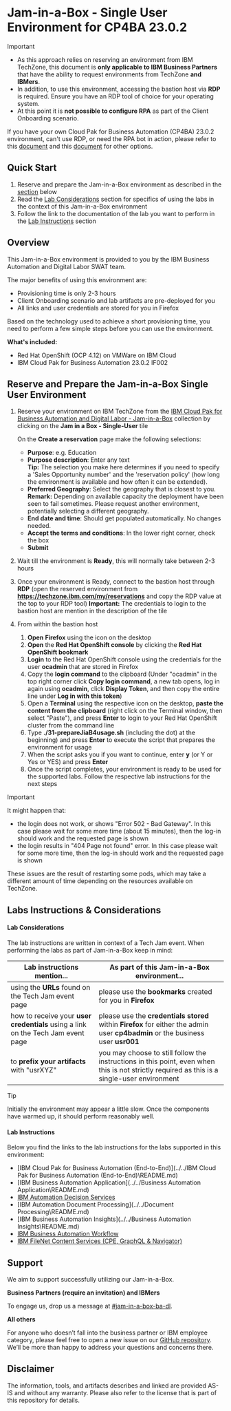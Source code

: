 # Jam-in-a-Box - Single User Environment for CP4BA 23.0.2

> [!IMPORTANT]
>
> - As this approach relies on reserving an environment from IBM TechZone, this document is **only applicable to IBM Business Partners** that have the ability to request environments from TechZone **and IBMers**. 
> - In addition, to use this environment, accessing the bastion host via **RDP** is required. Ensure you have an RDP tool of choice for your operating system.
> - At this point it is **not possible to configure RPA** as part of the Client Onboarding scenario.
>
> If you have your own Cloud Pak for Business Automation (CP4BA) 23.0.2 environment, can't use RDP, or need the RPA bot in action, please refer to this [document](../../index.md) and this [document](README_2302_SelfDeploy.md) for other options.



## Quick Start

1. Reserve and prepare the Jam-in-a-Box environment as described in the [section](#reserve-and-prepare-the-jam-in-a-box-single-user-environment) below
1. Read the [Lab Considerations](#lab-considerations) section for specifics of using the labs in the context of this Jam-in-a-Box environment
1. Follow the link to the documentation of the lab you want to perform in the [Lab Instructions](#lab-instructions) section



## **Overview**

This Jam-in-a-Box environment is provided to you by the IBM Business Automation and Digital Labor SWAT team.

The major benefits of using this environment are:

- Provisioning time is only 2-3 hours
- Client Onboarding scenario and lab artifacts are pre-deployed for you
- All links and user credentials are stored for you in Firefox

Based on the technology used to achieve a short provisioning time, you need to perform a few simple steps before you can use the environment.

**What's included:**

- Red Hat OpenShift (OCP 4.12) on VMWare on IBM Cloud
- IBM Cloud Pak for Business Automation 23.0.2 IF002



## Reserve and Prepare the Jam-in-a-Box Single User Environment

1. Reserve your environment on IBM TechZone from the [IBM Cloud Pak for Business Automation and Digital Labor - Jam-in-a-Box](https://techzone.ibm.com/collection/ibm-cloud-pak-for-business-automation-and-digital-labor-jam-in-a-box/environments) collection by clicking on the **Jam in a Box - Single-User** tile

      On the **Create a reservation** page make the following selections:

      - **Purpose**: e.g. Education
      - **Purpose description**: Enter any text<br/>
      **Tip:** The selection you make here determines if you need to specify a 'Sales Opportunity number' and the 'reservation policy' (how long the environment is available and how often it can be extended).
      - **Preferred Geography**: Select the geography that is closest to you. <br/>
      **Remark:** Depending on available capacity the deployment have been seen to fail sometimes. Please request another environment, potentially selecting a different geography.
      - **End date and time**: Should get populated automatically. No changes needed.
      - **Accept the terms and conditions**: In the lower right corner, check the box 
      - **Submit**

2. Wait till the environment is **Ready**, this will normally take between 2-3 hours

3. Once your environment is Ready, connect to the bastion host through **RDP** (open the reserved environment from **https://techzone.ibm.com/my/reservations** and copy the RDP value at the top to your RDP tool)
   **Important:** The credentials to login to the bastion host are mention in the description of the tile

4. From within the bastion host

      1. **Open** **Firefox** using the icon on the desktop
      2. **Open** the **Red Hat OpenShift console** by clicking the **Red Hat OpenShift bookmark**
      3. **Login** to the Red Hat OpenShift console using the credentials for the user **ocadmin** that are stored in Firefox
      4. Copy the **login command** to the clipboard 
         (Under "ocadmin" in the top right corner click **Copy login command**, a new tab opens, log in again using **ocadmin**, click **Display Token**, and then copy the entire line under **Log in with this token**)
      5. Open a **Terminal** using the respective icon on the desktop, **paste the content from the clipboard** (right click on the Terminal window, then select "Paste"), and press **Enter** to login to your Red Hat OpenShift cluster from the command line
      6. Type **./31-prepareJiaB4usage.sh** (including the dot) at the beginning) and press **Enter** to execute the script that prepares the environment for usage
      7. When the script asks you if you want to continue, enter **y** (or Y or Yes or YES) and press **Enter**
      8. Once the script completes, your environment is ready to be used for the supported labs. Follow the respective lab instructions for the next steps


> [!IMPORTANT]
>
> It might happen that:
>
> - the login does not work, or shows "Error 502 - Bad Gateway". In this case please wait for some more time (about 15 minutes), then the log-in should work and the requested page is shown
> - the login results in "404 Page not found" error.  In this case please wait for some more time, then the log-in should work and the requested page is shown
>
> These issues are the result of restarting some pods, which may take a different amount of time depending on the resources available on TechZone.



## Labs Instructions & Considerations

#### Lab Considerations

The lab instructions are written in context of a Tech Jam event. When performing the labs as part of Jam-in-a-Box keep in mind:

| Lab instructions mention...                                  | As part of this Jam-in-a-Box environment...                  |
| ------------------------------------------------------------ | ------------------------------------------------------------ |
| using the **URLs** found on the Tech Jam event page          | please use the **bookmarks** created for you in **Firefox**  |
| how to receive your **user credentials** using a link on the Tech Jam event page | please use the **credentials stored** within **Firefox** for either the admin user **cp4badmin** or the business user **usr001** |
| to **prefix your artifacts** with "usrXYZ"                   | you may choose to still follow the instructions in this point, even when this is not strictly required as this is a single-user environment |

> [!TIP]
>
> Initially the environment may appear a little slow. Once the components have warmed up, it should perform reasonably well.

#### Lab Instructions

Below you find the links to the lab instructions for the labs supported in this environment:

- [IBM Cloud Pak for Business Automation (End-to-End)](../../IBM Cloud Pak for Business Automation (End-to-End)\README.md)
- [IBM Business Automation Application](../../Business Automation Application\README.md)
- [IBM Automation Decision Services](../../Decisions\README.md)
- [IBM Automation Document Processing](../../Document Processing\README.md)
- [IBM Business Automation Insights](../../Business Automation Insights\README.md)
- [IBM Business Automation Workflow](../../Workflow\README.md)
- [IBM FileNet Content Services (CPE, GraphQL & Navigator)](../../Content\README.md)



## Support

We aim to support successfully utilizing our Jam-in-a-Box.

**Business Partners (require an invitation) and IBMers**

To engage us, drop us a message at [#jam-in-a-box-ba-dl](https://ibm-cloudpak-partners.slack.com/archives/C04SMFNLA3T).

**All others**

For anyone who doesn’t fall into the business partner or IBM employee category, please feel free to open a new issue on our <a href="https://github.com/IBM/cp4ba-jam-in-a-box/issues" target="_blank">GitHub repository</a>. We’ll be more than happy to address your questions and concerns there.



## Disclaimer

The information, tools, and artifacts describes and linked are provided AS-IS and without any warranty. Please also refer to the license that is part of this repository for details.
